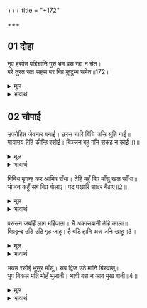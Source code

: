 +++
title = "+172"

+++


## 01 दोहा
नृप हरषेउ पहिचानि गुरु भ्रम बस रहा न चेत।  
बरे तुरत सत सहस बर बिप्र कुटुम्ब समेत॥172॥  

<details><summary>मूल</summary>

नृप हरषेउ पहिचानि गुरु भ्रम बस रहा न चेत।  
बरे तुरत सत सहस बर बिप्र कुटुम्ब समेत॥172॥  
</details>

<details><summary>भावार्थ</summary>

(सङ्केत के अनुसार) गुरु को (उस रूप में) पहचानकर राजा प्रसन्न हुआ। भ्रमवश उसे चेत न रहा (कि यह तापस मुनि है या कालकेतु राक्षस)। उसने तुरन्त एक लाख उत्तम ब्राह्मणों को कुटुम्ब सहित निमन्त्रण दे दिया॥172॥  
</details>





## 02 चौपाई
उपरोहित जेवनार बनाई। छरस चारि बिधि जसि श्रुति गाई॥  
मायामय तेहिं कीन्हि रसोई। बिञ्जन बहु गनि सकइ न कोई॥1॥  

<details><summary>मूल</summary>

उपरोहित जेवनार बनाई। छरस चारि बिधि जसि श्रुति गाई॥  
मायामय तेहिं कीन्हि रसोई। बिञ्जन बहु गनि सकइ न कोई॥1॥  
</details>

<details><summary>भावार्थ</summary>

पुरोहित ने छह रस और चार प्रकार के भोजन, जैसा कि वेदों में वर्णन है, बनाए। उसने मायामयी रसोई तैयार की और इतने व्यञ्जन बनाए, जिन्हें कोई गिन नहीं सकता॥1॥  
</details>

बिबिध मृगन्ह कर आमिष राँधा। तेहि महुँ बिप्र माँसु खल साँधा॥  
भोजन कहुँ सब बिप्र बोलाए। पद पखारि सादर बैठाए॥2॥  

<details><summary>मूल</summary>

बिबिध मृगन्ह कर आमिष राँधा। तेहि महुँ बिप्र माँसु खल साँधा॥  
भोजन कहुँ सब बिप्र बोलाए। पद पखारि सादर बैठाए॥2॥  
</details>

<details><summary>भावार्थ</summary>

अनेक प्रकार के पशुओं का मांस पकाया और उसमें उस दुष्ट ने ब्राह्मणों का मांस मिला दिया। सब ब्राह्मणों को भोजन के लिए बुलाया और चरण धोकर आदर सहित बैठाया॥2॥  
</details>

परुसन जबहिं लाग महिपाला। भै अकासबानी तेहि काला॥  
बिप्रबृन्द उठि उठि गृह जाहू। है बडि हानि अन्न जनि खाहू॥3॥  

<details><summary>मूल</summary>

परुसन जबहिं लाग महिपाला। भै अकासबानी तेहि काला॥  
बिप्रबृन्द उठि उठि गृह जाहू। है बडि हानि अन्न जनि खाहू॥3॥  
</details>

<details><summary>भावार्थ</summary>

ज्यों ही राजा परोसने लगा, उसी काल (कालकेतुकृत) आकाशवाणी हुई- हे ब्राह्मणों! उठ-उठकर अपने घर जाओ, यह अन्न मत खाओ। इस (के खाने) में बडी हानि है॥3॥  
</details>

भयउ रसोईं भूसुर माँसू। सब द्विज उठे मानि बिस्वासू॥  
भूप बिकल मति मोहँ भुलानी। भावी बस न आव मुख बानी॥4॥  

<details><summary>मूल</summary>

भयउ रसोईं भूसुर माँसू। सब द्विज उठे मानि बिस्वासू॥  
भूप बिकल मति मोहँ भुलानी। भावी बस न आव मुख बानी॥4॥  
</details>

<details><summary>भावार्थ</summary>

रसोई में ब्राह्मणों का मांस बना है। (आकाशवाणी का) विश्वास मानकर सब ब्राह्मण उठ खडे हुए। राजा व्याकुल हो गया (परन्तु), उसकी बुद्धि मोह में भूली हुई थी। होनहारवश उसके मुँह से (एक) बात (भी) न निकली॥4॥
</details>

